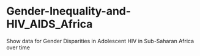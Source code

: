 # Gender-Inequality-and-HIV_AIDS_Africa
Show data for Gender Disparities in Adolescent HIV in Sub-Saharan Africa over time
